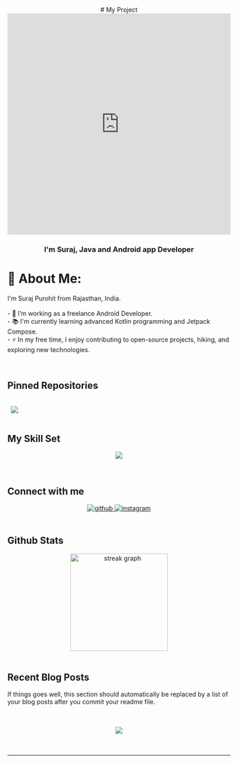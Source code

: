 <div align="center">
# My Project

<iframe src="https://lottie.host/embed/618c45f6-79b0-4ec4-aa78-742bcdf43954/dEz7fB3aBk.json" style="width: 100%; height: 500px; border: none;" allowfullscreen></iframe>

</div>  
  

### <div align="center">I'm Suraj, Java and Android app Developer</div>  
  

# 💫 About Me:
<p align="left">
I'm Suraj Purohit from Rajasthan, India.<br><br>
- 🔭 I’m working as a freelance Android Developer.<br>
- 📚 I'm currently learning advanced Kotlin programming and Jetpack Compose.<br>
- ⚡ In my free time, I enjoy contributing to open-source projects, hiking, and exploring new technologies.
</p>
  

<br/>  

## Pinned Repositories  

<a href="https://github.com/braydoncoyer/tailwindcss-v2-dark-mode-template">
  <img align="center" style="margin:1rem 0.5rem" src="https://camo.githubusercontent.com/55ea1960afe7ae1a5523ecb7d3e7956a5f0f2f91b0d8b5a0b8208fc556914692/68747470733a2f2f736f6369616c6966792e6769742e63692f537572616a7075726f686974636f64652f576561746865724170702f696d6167653f6465736372697074696f6e3d31266465736372697074696f6e4564697461626c653d4125323073696d706c6525323077656174686572253230617070253230696e253230616e64726f69642e266c616e67756167653d31266e616d653d31267061747465726e3d446961676f6e616c25323053747269706573267374617267617a6572733d31267468656d653d4461726b" />
</a>



## My Skill Set  
<p align="center">
  <a href="https://skillicons.dev">
    <img src="https://skillicons.dev/icons?i=java,kotlin,javascript,cpp,c,python" />
  </a>
</p>

<br/>  


## Connect with me  
<div align="center">
<a href="https://github.com/Surajpurohitcode" target="_blank">
<img src=https://img.shields.io/badge/github-%2324292e.svg?&style=for-the-badge&logo=github&logoColor=white alt=github style="margin-bottom: 5px;" />
</a>
<a href="https://instagram.com/suraj__purohit" target="_blank">
<img src=https://img.shields.io/badge/instagram-%23000000.svg?&style=for-the-badge&logo=instagram&logoColor=white alt=instagram style="margin-bottom: 5px;" />
</a>  
</div>  
  

<br/>  


## Github Stats  

<div align="center">
<img src="https://streak-stats.demolab.com?user=Surajpurohitcode&locale=en&mode=daily&theme=dark&hide_border=false&border_radius=5&order=3" height="220" alt="streak graph" />
</div>
<br/>  


## Recent Blog Posts  
<!-- BLOG-POST-LIST:START -->  
If things goes well, this section should automatically be replaced by a list of your blog posts after you commit your readme file. 
<!-- BLOG-POST-LIST:END -->  

<br/>  

  

<br/>  

<div align="center">
<img src="https://komarev.com/ghpvc/?username=Surajpurohitcode&&style=flat-square" align="center" />
</div>  
  

<br/>  

<div align="center"></div>
<br />

----

